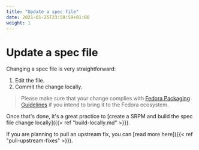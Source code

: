 ```yaml
---
title: "Update a spec file"
date: 2021-01-25T23:59:59+01:00
weight: 1
---
```


# Update a spec file

Changing a spec file is very straightforward:
1. Edit the file.
2. Commit the change locally.

> Please make sure that your change complies with [Fedora Packaging
> Guidelines](https://docs.fedoraproject.org/en-US/packaging-guidelines/) if
> you intend to bring it to the Fedora ecosystem.

Once that's done, it's a great practice to [create a SRPM and build the spec file change locally]({{< ref "build-locally.md" >}}).

If you are planning to pull an upstream fix, you can [read more here]({{< ref "pull-upstream-fixes" >}}).
